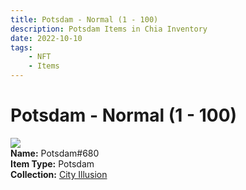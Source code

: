 ```yaml
---
title: Potsdam - Normal (1 - 100)
description: Potsdam Items in Chia Inventory
date: 2022-10-10
tags:
    - NFT
    - Items
---
```


# Potsdam - Normal (1 - 100)
<div class="item_thumbnail">
<img loading="lazy" src="https://jvkqjvqcixti34flxic3ntsthjscig5nocwi5ew5vojf62plz4.arweave.net/TVUE1gJF5o3wq7oFts_5TOmQkG61wrI6S3auSX2nrz0"><br/>
<div><strong>Name:</strong> Potsdam#680</div>
<div><strong>Item Type:</strong> Potsdam</div>
<div><strong>Collection:</strong> <a href="https://www.spacescan.io/xch/nft/collection/col1lend2dcn558km4wcwta4xnkfv3xpcmlp9kyt0m909emvfxechlyqdl5ndg">City Illusion</a></div>
</div>

